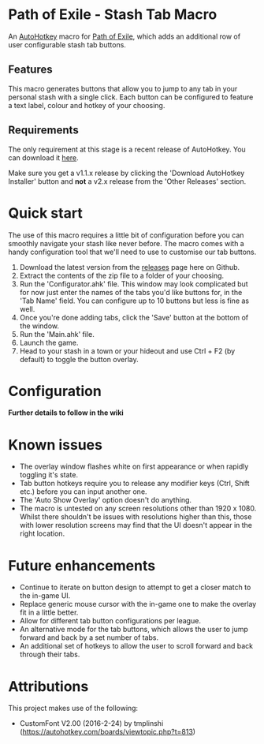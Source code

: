 # Path of Exile - Stash Tab Macro
An [AutoHotkey](https://autohotkey.com/) macro for [Path of Exile](https://www.pathofexile.com/), which adds an additional row of user configurable stash tab buttons.

## Features
This macro generates buttons that allow you to jump to any tab in your personal stash with a single click. Each button can be configured to feature a text label, colour and hotkey of your choosing.

## Requirements
The only requirement at this stage is a recent release of AutoHotkey. You can download it [here](https://autohotkey.com/download/).

Make sure you get a v1.1.x release by clicking the 'Download AutoHotkey Installer' button and **not** a v2.x release from the 'Other Releases' section.

# Quick start
The use of this macro requires a little bit of configuration before you can smoothly navigate your stash like never before. The macro comes with a handy configuration tool that we'll need to use to customise our tab buttons.

1. Download the latest version from the [releases](https://github.com/Fulch36/poe-tab-macro/releases) page here on Github.
2. Extract the contents of the zip file to a folder of your choosing.
3. Run the 'Configurator.ahk' file. This window may look complicated but for now just enter the names of the tabs you'd like buttons for, in the 'Tab Name' field. You can configure up to 10 buttons but less is fine as well.
4. Once you're done adding tabs, click the 'Save' button at the bottom of the window.
5. Run the 'Main.ahk' file.
6. Launch the game.
7. Head to your stash in a town or your hideout and use Ctrl + F2 (by default) to toggle the button overlay.

# Configuration
**Further details to follow in the wiki**

# Known issues
* The overlay window flashes white on first appearance or when rapidly toggling it's state.
* Tab button hotkeys require you to release any modifier keys (Ctrl, Shift etc.) before you can input another one.
* The 'Auto Show Overlay' option doesn't do anything.
* The macro is untested on any screen resolutions other than 1920 x 1080. Whilst there shouldn't be issues with resolutions higher than this, those with lower resolution screens may find that the UI doesn't appear in the right location.

# Future enhancements
* Continue to iterate on button design to attempt to get a closer match to the in-game UI.
* Replace generic mouse cursor with the in-game one to make the overlay fit in a little better.
* Allow for different tab button configurations per league.
* An alternative mode for the tab buttons, which allows the user to jump forward and back by a set number of tabs.
* An additional set of hotkeys to allow the user to scroll forward and back through their tabs.

# Attributions
This project makes use of the following:
* CustomFont V2.00 (2016-2-24) by tmplinshi (https://autohotkey.com/boards/viewtopic.php?t=813)

